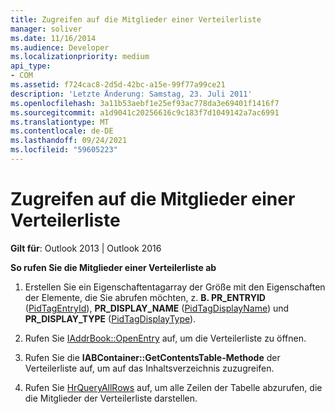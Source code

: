 ```yaml
---
title: Zugreifen auf die Mitglieder einer Verteilerliste
manager: soliver
ms.date: 11/16/2014
ms.audience: Developer
ms.localizationpriority: medium
api_type:
- COM
ms.assetid: f724cac8-2d5d-42bc-a15e-99f77a99ce21
description: 'Letzte Änderung: Samstag, 23. Juli 2011'
ms.openlocfilehash: 3a11b53aebf1e25ef93ac778da3e69401f1416f7
ms.sourcegitcommit: a1d9041c20256616c9c183f7d1049142a7ac6991
ms.translationtype: MT
ms.contentlocale: de-DE
ms.lasthandoff: 09/24/2021
ms.locfileid: "59605223"
---
```

# <a name="accessing-the-members-of-a-distribution-list"></a>Zugreifen auf die Mitglieder einer Verteilerliste

  
  
**Gilt für**: Outlook 2013 | Outlook 2016 
  
 **So rufen Sie die Mitglieder einer Verteilerliste ab**
  
1. Erstellen Sie ein Eigenschaftentagarray der Größe mit den Eigenschaften der Elemente, die Sie abrufen möchten, z. **B. PR_ENTRYID** ([PidTagEntryId](pidtagentryid-canonical-property.md)), **PR_DISPLAY_NAME** ([PidTagDisplayName](pidtagdisplayname-canonical-property.md)) und **PR_DISPLAY_TYPE** ([PidTagDisplayType](pidtagdisplaytype-canonical-property.md)).
    
2. Rufen Sie [IAddrBook::OpenEntry](iaddrbook-openentry.md) auf, um die Verteilerliste zu öffnen. 
    
3. Rufen Sie die **IABContainer::GetContentsTable-Methode** der Verteilerliste auf, um auf das Inhaltsverzeichnis zuzugreifen. 
    
4. Rufen Sie [HrQueryAllRows](hrqueryallrows.md) auf, um alle Zeilen der Tabelle abzurufen, die die Mitglieder der Verteilerliste darstellen. 
    

